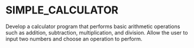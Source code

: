 # SIMPLE_CALCULATOR
Develop a calculator program that performs basic arithmetic operations such as addition, subtraction,  multiplication, and division. Allow the user to input two numbers and choose an operation to perform.
